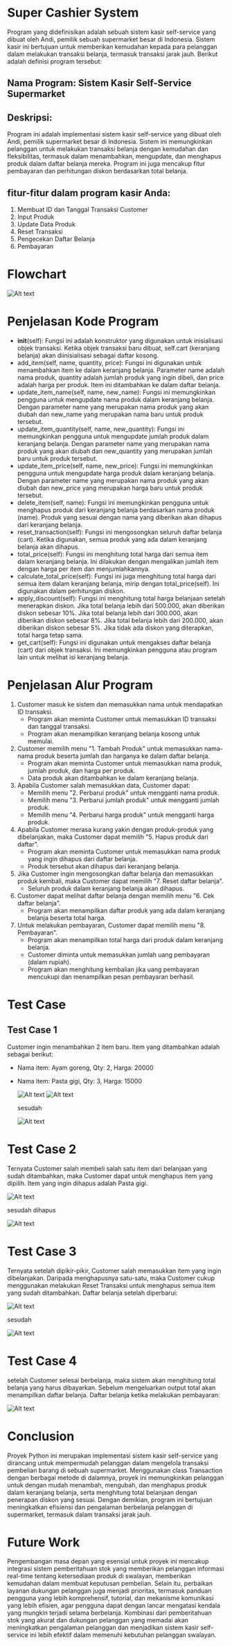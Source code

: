 # Super Cashier System

Program yang didefinisikan adalah sebuah sistem kasir self-service yang dibuat oleh Andi, pemilik sebuah supermarket besar di Indonesia. Sistem kasir ini bertujuan untuk memberikan kemudahan kepada para pelanggan dalam melakukan transaksi belanja, termasuk transaksi jarak jauh. Berikut adalah definisi program tersebut:
## Nama Program: Sistem Kasir Self-Service Supermarket
## Deskripsi:
Program ini adalah implementasi sistem kasir self-service yang dibuat oleh Andi, pemilik supermarket besar di Indonesia. Sistem ini memungkinkan pelanggan untuk melakukan transaksi belanja dengan kemudahan dan fleksibilitas, termasuk dalam menambahkan, mengupdate, dan menghapus produk dalam daftar belanja mereka. Program ini juga mencakup fitur pembayaran dan perhitungan diskon berdasarkan total belanja.

## fitur-fitur dalam program kasir Anda:
1. Membuat ID dan Tanggal Transaksi Customer
2. Input Produk
3. Update Data Produk
4. Reset Transaksi
5. Pengecekan Daftar Belanja
6. Pembayaran

# Flowchart
![Alt text](https://github.com/AbdulMkt/python_Super_Cashier/blob/main/pictures/Flowchart.png)

# Penjelasan Kode Program
- __init__(self): Fungsi ini adalah konstruktor yang digunakan untuk inisialisasi objek transaksi. Ketika objek transaksi baru dibuat, self.cart (keranjang belanja) akan diinisialisasi sebagai daftar kosong.
- add_item(self, name, quantity, price): Fungsi ini digunakan untuk menambahkan item ke dalam keranjang belanja. Parameter name adalah nama produk, quantity adalah jumlah produk yang ingin dibeli, dan price adalah harga per produk. Item ini ditambahkan ke dalam daftar belanja.
- update_item_name(self, name, new_name): Fungsi ini memungkinkan pengguna untuk mengupdate nama produk dalam keranjang belanja. Dengan parameter name yang merupakan nama produk yang akan diubah dan new_name yang merupakan nama baru untuk produk tersebut.
- update_item_quantity(self, name, new_quantity): Fungsi ini memungkinkan pengguna untuk mengupdate jumlah produk dalam keranjang belanja. Dengan parameter name yang merupakan nama produk yang akan diubah dan new_quantity yang merupakan jumlah baru untuk produk tersebut.
- update_item_price(self, name, new_price): Fungsi ini memungkinkan pengguna untuk mengupdate harga produk dalam keranjang belanja. Dengan parameter name yang merupakan nama produk yang akan diubah dan new_price yang merupakan harga baru untuk produk tersebut.
- delete_item(self, name): Fungsi ini memungkinkan pengguna untuk menghapus produk dari keranjang belanja berdasarkan nama produk (name). Produk yang sesuai dengan nama yang diberikan akan dihapus dari keranjang belanja.
- reset_transaction(self): Fungsi ini mengosongkan seluruh daftar belanja (cart). Ketika digunakan, semua produk yang ada dalam keranjang belanja akan dihapus.
- total_price(self): Fungsi ini menghitung total harga dari semua item dalam keranjang belanja. Ini dilakukan dengan mengalikan jumlah item dengan harga per item dan menjumlahkannya.
- calculate_total_price(self): Fungsi ini juga menghitung total harga dari semua item dalam keranjang belanja, mirip dengan total_price(self). Ini digunakan dalam perhitungan diskon.
- apply_discount(self): Fungsi ini menghitung total harga belanjaan setelah menerapkan diskon. Jika total belanja lebih dari 500.000, akan diberikan diskon sebesar 10%. Jika total belanja lebih dari 300.000, akan diberikan diskon sebesar 8%. Jika total belanja lebih dari 200.000, akan diberikan diskon sebesar 5%. Jika tidak ada diskon yang diterapkan, total harga tetap sama.
- get_cart(self): Fungsi ini digunakan untuk mengakses daftar belanja (cart) dari objek transaksi. Ini memungkinkan pengguna atau program lain untuk melihat isi keranjang belanja.

# Penjelasan Alur Program
1. Customer masuk ke sistem dan memasukkan nama untuk mendapatkan ID transaksi.
    - Program akan meminta Customer untuk memasukkan ID transaksi dan tanggal transaksi.
    - Program akan menampilkan keranjang belanja kosong untuk memulai.
2. Customer memilih menu "1. Tambah Produk" untuk memasukkan nama-nama produk beserta jumlah dan harganya ke dalam daftar belanja.
    - Program akan meminta Customer untuk memasukkan nama produk, jumlah produk, dan harga per produk.
    - Data produk akan ditambahkan ke dalam keranjang belanja.
3. Apabila Customer salah memasukkan data, Customer dapat:
    - Memilih menu "2. Perbarui produk" untuk mengganti nama produk.
    - Memilih menu "3. Perbarui jumlah produk" untuk mengganti jumlah produk.
    - Memilih menu "4. Perbarui harga produk" untuk mengganti harga produk.
4. Apabila Customer merasa kurang yakin dengan produk-produk yang dibelanjakan, maka Customer dapat memilih "5. Hapus produk dari daftar".
    - Program akan meminta Customer untuk memasukkan nama produk yang ingin dihapus dari daftar belanja.
    - Produk tersebut akan dihapus dari keranjang belanja.
5. Jika Customer ingin mengosongkan daftar belanja dan memasukkan produk kembali, maka Customer dapat memilih "7. Reset daftar belanja".
    - Seluruh produk dalam keranjang belanja akan dihapus.
6. Customer dapat melihat daftar belanja dengan memilih menu "6. Cek daftar belanja".
    - Program akan menampilkan daftar produk yang ada dalam keranjang belanja beserta total harga.
7. Untuk melakukan pembayaran, Customer dapat memilih menu "8. Pembayaran".
    - Program akan menampilkan total harga dari produk dalam keranjang belanja.
    - Customer diminta untuk memasukkan jumlah uang pembayaran (dalam rupiah).
    - Program akan menghitung kembalian jika uang pembayaran mencukupi dan menampilkan pesan pembayaran berhasil.
# Test Case
## Test Case 1
Customer ingin menambahkan 2 item baru. Item yang ditambahkan adalah sebagai berikut:
- Nama item: Ayam goreng, Qty: 2, Harga: 20000
- Nama item: Pasta gigi, Qty: 3, Harga: 15000
  
  ![Alt text](https://github.com/AbdulMkt/python_Super_Cashier/blob/main/pictures/item1.png)
  ![Alt text](https://github.com/AbdulMkt/python_Super_Cashier/blob/main/pictures/item2.png)
  
  sesudah
  
  ![Alt text](https://github.com/AbdulMkt/python_Super_Cashier/blob/main/pictures/tampilan1.png)
# Test Case 2
Ternyata Customer salah membeli salah satu item dari belanjaan yang sudah ditambahkan, maka Customer dapat untuk menghapus item yang dipilih. Item yang ingin dihapus adalah Pasta gigi.
        
![Alt text](https://github.com/AbdulMkt/python_Super_Cashier/blob/main/pictures/menghapus.png)

sesudah dihapus 

![Alt text](https://github.com/AbdulMkt/python_Super_Cashier/blob/main/pictures/tampilan2.png)
# Test Case 3
Ternyata setelah dipikir-pikir, Customer salah memasukkan item yang ingin dibelanjakan. Daripada menghapusnya satu-satu, maka Customer cukup menggunakan melakukan Reset Transaksi untuk menghapus semua item yang sudah ditambahkan. Daftar belanja setelah diperbarui:
        
![Alt text](https://github.com/AbdulMkt/python_Super_Cashier/blob/main/pictures/reset.png)

sesudah 
       
![Alt text](https://github.com/AbdulMkt/python_Super_Cashier/blob/main/pictures/tampilan3.png)

# Test Case 4
setelah Customer selesai berbelanja, maka sistem akan menghitung total belanja yang harus dibayarkan. Sebelum mengeluarkan output total akan menampilkan daftar belanja. Daftar belanja ketika melakukan pembayaran:
    
![Alt text](https://github.com/AbdulMkt/python_Super_Cashier/blob/main/pictures/selesai.png)


# Conclusion

Proyek Python ini merupakan implementasi sistem kasir self-service yang dirancang untuk mempermudah pelanggan dalam mengelola transaksi pembelian barang di sebuah supermarket. Menggunakan class Transaction dengan berbagai metode di dalamnya, proyek ini memungkinkan pelanggan untuk dengan mudah menambah, mengubah, dan menghapus produk dalam keranjang belanja, serta menghitung total belanjaan dengan penerapan diskon yang sesuai. Dengan demikian, program ini bertujuan meningkatkan efisiensi dan pengalaman berbelanja pelanggan di supermarket, termasuk dalam transaksi jarak jauh.

# Future Work

Pengembangan masa depan yang esensial untuk proyek ini mencakup integrasi sistem pemberitahuan stok yang memberikan pelanggan informasi real-time tentang ketersediaan produk di swalayan, memberikan kemudahan dalam membuat keputusan pembelian. Selain itu, perbaikan layanan dukungan pelanggan juga menjadi prioritas, termasuk panduan pengguna yang lebih komprehensif, tutorial, dan mekanisme komunikasi yang lebih efisien, agar pengguna dapat dengan lancar mengatasi kendala yang mungkin terjadi selama berbelanja. Kombinasi dari pemberitahuan stok yang akurat dan dukungan pelanggan yang memadai akan meningkatkan pengalaman pelanggan dan menjadikan sistem kasir self-service ini lebih efektif dalam memenuhi kebutuhan pelanggan swalayan.
